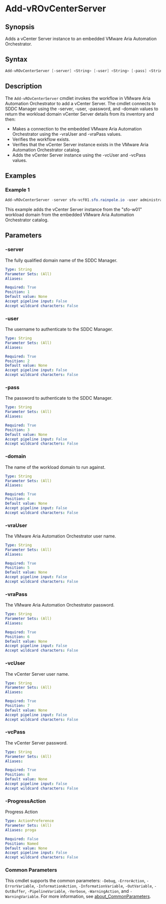 # Add-vROvCenterServer

## Synopsis

Adds a vCenter Server instance to an embedded VMware Aria Automation Orchestrator.

## Syntax

```powershell
Add-vROvCenterServer [-server] <String> [-user] <String> [-pass] <String> [-domain] <String> [-vraUser] <String> [-vraPass] <String> [-vcUser] <String> [-vcPass] <String> [-ProgressAction <ActionPreference>] [<CommonParameters>]
```

## Description

The `Add-vROvCenterServer` cmdlet invokes the workflow in VMware Aria Automation Orchestrator to add a vCenter Server.
The cmdlet connects to SDDC Manager using the -server, -user, -password, and -domain values to return the workload domain vCenter Server details from its inventory and then:

- Makes a connection to the embedded VMware Aria Automation Orchestrator using the -vraUser and -vraPass values.
- Verifies the workflow exists.
- Verifies that the vCenter Server instance exists in the VMware Aria Automation Orchestrator catalog.
- Adds the vCenter Server instance using the -vcUser and -vcPass values.

## Examples

### Example 1

```powershell
Add-vROvCenterServer -server sfo-vcf01.sfo.rainpole.io -user administrator@vsphere.local -pass VMw@re1! -domain sfo-w01 -vraUser configadmin -vraPass VMw@re1! -vcUser administrator@vsphere.local -vcPass VMw@re1!
```

This example adds the vCenter Server instance from the "sfo-w01" workload domain from the embedded VMware Aria Automation Orchestrator catalog.

## Parameters

### -server

The fully qualified domain name of the SDDC Manager.

```yaml
Type: String
Parameter Sets: (All)
Aliases:

Required: True
Position: 1
Default value: None
Accept pipeline input: False
Accept wildcard characters: False
```

### -user

The username to authenticate to the SDDC Manager.

```yaml
Type: String
Parameter Sets: (All)
Aliases:

Required: True
Position: 2
Default value: None
Accept pipeline input: False
Accept wildcard characters: False
```

### -pass

The password to authenticate to the SDDC Manager.

```yaml
Type: String
Parameter Sets: (All)
Aliases:

Required: True
Position: 3
Default value: None
Accept pipeline input: False
Accept wildcard characters: False
```

### -domain

The name of the workload domain to run against.

```yaml
Type: String
Parameter Sets: (All)
Aliases:

Required: True
Position: 4
Default value: None
Accept pipeline input: False
Accept wildcard characters: False
```

### -vraUser

The VMware Aria Automation Orchestrator user name.

```yaml
Type: String
Parameter Sets: (All)
Aliases:

Required: True
Position: 5
Default value: None
Accept pipeline input: False
Accept wildcard characters: False
```

### -vraPass

The VMware Aria Automation Orchestrator password.

```yaml
Type: String
Parameter Sets: (All)
Aliases:

Required: True
Position: 6
Default value: None
Accept pipeline input: False
Accept wildcard characters: False
```

### -vcUser

The vCenter Server user name.

```yaml
Type: String
Parameter Sets: (All)
Aliases:

Required: True
Position: 7
Default value: None
Accept pipeline input: False
Accept wildcard characters: False
```

### -vcPass

The vCenter Server password.

```yaml
Type: String
Parameter Sets: (All)
Aliases:

Required: True
Position: 8
Default value: None
Accept pipeline input: False
Accept wildcard characters: False
```

### -ProgressAction

Progress Action

```yaml
Type: ActionPreference
Parameter Sets: (All)
Aliases: proga

Required: False
Position: Named
Default value: None
Accept pipeline input: False
Accept wildcard characters: False
```

### Common Parameters

This cmdlet supports the common parameters: `-Debug`, `-ErrorAction`, `-ErrorVariable`, `-InformationAction`, `-InformationVariable`, `-OutVariable`, `-OutBuffer`, `-PipelineVariable`, `-Verbose`, `-WarningAction`, and `-WarningVariable`. For more information, see [about_CommonParameters](http://go.microsoft.com/fwlink/?LinkID=113216).
